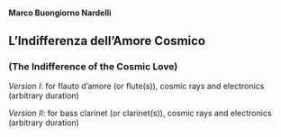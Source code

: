 #### Marco Buongiorno Nardelli

## L’Indifferenza dell’Amore Cosmico
### (The Indifference of the Cosmic Love)

_Version I_: for flauto d’amore (or flute(s)),
cosmic rays and electronics
(arbitrary duration)

_Version II_: for bass clarinet (or clarinet(s)),
cosmic rays and electronics
(arbitrary duration)
